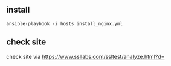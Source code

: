 ## install
    ansible-playbook -i hosts install_nginx.yml
## check site
check site via https://www.ssllabs.com/ssltest/analyze.html?d=<SERVERNAME>
